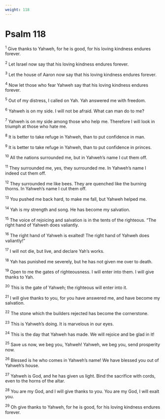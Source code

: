 ```yaml
---
weight: 118
---
```


# Psalm 118

<sup>1</sup> Give thanks to Yahweh, for he is good, for his loving kindness endures forever. 

<sup>2</sup> Let Israel now say that his loving kindness endures forever. 

<sup>3</sup> Let the house of Aaron now say that his loving kindness endures forever. 

<sup>4</sup> Now let those who fear Yahweh say that his loving kindness endures forever. 

<sup>5</sup> Out of my distress, I called on Yah. Yah answered me with freedom. 

<sup>6</sup> Yahweh is on my side. I will not be afraid. What can man do to me? 

<sup>7</sup> Yahweh is on my side among those who help me. Therefore I will look in triumph at those who hate me. 

<sup>8</sup> It is better to take refuge in Yahweh, than to put confidence in man. 

<sup>9</sup> It is better to take refuge in Yahweh, than to put confidence in princes. 

<sup>10</sup> All the nations surrounded me, but in Yahweh’s name I cut them off. 

<sup>11</sup> They surrounded me, yes, they surrounded me. In Yahweh’s name I indeed cut them off. 

<sup>12</sup> They surrounded me like bees. They are quenched like the burning thorns. In Yahweh’s name I cut them off. 

<sup>13</sup> You pushed me back hard, to make me fall, but Yahweh helped me. 

<sup>14</sup> Yah is my strength and song. He has become my salvation. 

<sup>15</sup> The voice of rejoicing and salvation is in the tents of the righteous. “The right hand of Yahweh does valiantly. 

<sup>16</sup> The right hand of Yahweh is exalted! The right hand of Yahweh does valiantly!” 

<sup>17</sup> I will not die, but live, and declare Yah’s works. 

<sup>18</sup> Yah has punished me severely, but he has not given me over to death. 

<sup>19</sup> Open to me the gates of righteousness. I will enter into them. I will give thanks to Yah. 

<sup>20</sup> This is the gate of Yahweh; the righteous will enter into it. 

<sup>21</sup> I will give thanks to you, for you have answered me, and have become my salvation. 

<sup>22</sup> The stone which the builders rejected has become the cornerstone. 

<sup>23</sup> This is Yahweh’s doing. It is marvelous in our eyes. 

<sup>24</sup> This is the day that Yahweh has made. We will rejoice and be glad in it! 

<sup>25</sup> Save us now, we beg you, Yahweh! Yahweh, we beg you, send prosperity now. 

<sup>26</sup> Blessed is he who comes in Yahweh’s name! We have blessed you out of Yahweh’s house. 

<sup>27</sup> Yahweh is God, and he has given us light. Bind the sacrifice with cords, even to the horns of the altar. 

<sup>28</sup> You are my God, and I will give thanks to you. You are my God, I will exalt you. 

<sup>29</sup> Oh give thanks to Yahweh, for he is good, for his loving kindness endures forever. 


